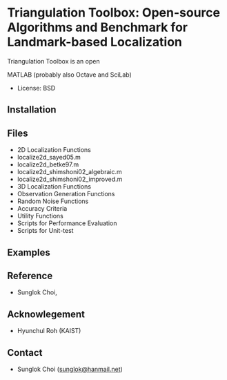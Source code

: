 # Triangulation Toolbox: Open-source Algorithms and Benchmark for Landmark-based Localization

Triangulation Toolbox is an open

MATLAB (probably also Octave and SciLab)
 * License: BSD

## Installation

## Files
* 2D Localization Functions
 * localize2d\_sayed05.m
 * localize2d\_betke97.m
 * localize2d\_shimshoni02\_algebraic.m
 * localize2d\_shimshoni02\_improved.m
* 3D Localization Functions
* Observation Generation Functions
* Random Noise Functions
* Accuracy Criteria
* Utility Functions
* Scripts for Performance Evaluation
* Scripts for Unit-test

## Examples

## Reference
* Sunglok Choi, 

## Acknowlegement
* Hyunchul Roh (KAIST)

## Contact
* Sunglok Choi (sunglok@hanmail.net)
